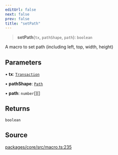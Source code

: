 ```yaml
---
editUrl: false
next: false
prev: false
title: "setPath"
---
```


> **setPath**(`tx`, `pathShape`, `path`): `boolean`

A macro to set path (including left, top, width, height)

## Parameters

• **tx**: [`Transaction`](/api-core/classes/transaction/)

• **pathShape**: [`Path`](/api-core/classes/path/)

• **path**: `number`[][]

## Returns

`boolean`

## Source

[packages/core/src/macro.ts:235](https://github.com/dgmjs/dgmjs/blob/main/packages/core/src/macro.ts#L235)
